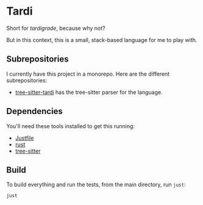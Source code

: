 # Tardi

Short for _tardigrade_, because why not?

But in this context, this is a small, stack-based language for me to play with.

## Subrepositories

I currently have this project in a monorepo. Here are the different subrepositories:

- [tree-sitter-tardi](tree-sitter-tardi/) has the tree-sitter parser
  for the language.

## Dependencies

You'll need these tools installed to get this running:

- [Justfile](https://just.systems/)
- [rust](https://www.rust-lang.org/)
- [tree-sitter](https://tree-sitter.github.io/tree-sitter/)

## Build

To build everything and run the tests, from the main directory, run `just`:

```sh
just
```
